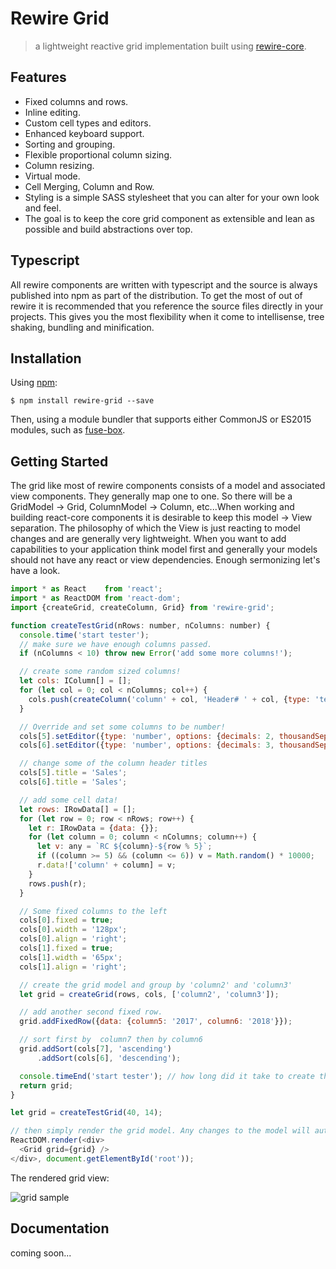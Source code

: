 # Rewire Grid
> a lightweight reactive grid implementation built using [rewire-core](https://github.com/WorkSight/rewire/tree/master/packages/rewire-core).

Features
--------
* Fixed columns and rows.
* Inline editing.
* Custom cell types and editors.
* Enhanced keyboard support.
* Sorting and grouping.
* Flexible proportional column sizing.
* Column resizing.
* Virtual mode.
* Cell Merging, Column and Row.
* Styling is a simple SASS stylesheet that you can alter for your own look and feel.
* The goal is to keep the core grid component as extensible and lean as possible and build abstractions over top.

Typescript
----------
All rewire components are written with typescript and the source is always published into npm as part of the distribution. To get the most of out of rewire it is recommended that you reference the source files directly in your projects. This gives you the most flexibility when it come to intellisense, tree shaking, bundling and minification.

Installation
------------

Using [npm](https://www.npmjs.com/package/rewire-grid):

	$ npm install rewire-grid --save


Then, using a module bundler that supports either CommonJS or ES2015 modules, such as [fuse-box](https://fuse-box.org).

Getting Started
---------------
The grid like most of rewire components consists of a model and associated view components. They generally map one to one. So there will be a GridModel -> Grid, ColumnModel -> Column, etc...When working and building react-core components it is desirable to keep this model -> View separation. The philosophy of which the View is just reacting to model changes and are generally very lightweight. When you want to add capabilities to your application think model first and generally your models should not have any react or view dependencies. Enough sermonizing let's have a look. 

```js
import * as React    from 'react';
import * as ReactDOM from 'react-dom';
import {createGrid, createColumn, Grid} from 'rewire-grid';

function createTestGrid(nRows: number, nColumns: number) {
  console.time('start tester');
  // make sure we have enough columns passed.
  if (nColumns < 10) throw new Error('add some more columns!');

  // create some random sized columns!
  let cols: IColumn[] = [];
  for (let col = 0; col < nColumns; col++) {
    cols.push(createColumn('column' + col, 'Header# ' + col, {type: 'text', width: Math.trunc(Math.random() * 250 + 50) + 'px'}));
  }

  // Override and set some columns to be number!
  cols[5].setEditor({type: 'number', options: {decimals: 2, thousandSeparator: true}});
  cols[6].setEditor({type: 'number', options: {decimals: 3, thousandSeparator: true}});

  // change some of the column header titles
  cols[5].title = 'Sales';
  cols[6].title = 'Sales';

  // add some cell data!
  let rows: IRowData[] = [];
  for (let row = 0; row < nRows; row++) {
    let r: IRowData = {data: {}};
    for (let column = 0; column < nColumns; column++) {
      let v: any = `RC ${column}-${row % 5}`;
      if ((column >= 5) && (column <= 6)) v = Math.random() * 10000;
      r.data!['column' + column] = v;
    }
    rows.push(r);
  }

  // Some fixed columns to the left
  cols[0].fixed = true;
  cols[0].width = '128px';
  cols[0].align = 'right';
  cols[1].fixed = true;
  cols[1].width = '65px';
  cols[1].align = 'right';

  // create the grid model and group by 'column2' and 'column3'
  let grid = createGrid(rows, cols, ['column2', 'column3']);

  // add another second fixed row.
  grid.addFixedRow({data: {column5: '2017', column6: '2018'}});

  // sort first by  column7 then by column6
  grid.addSort(cols[7], 'ascending')
      .addSort(cols[6], 'descending');

  console.timeEnd('start tester'); // how long did it take to create the reactive model?
  return grid;
}

let grid = createTestGrid(40, 14);

// then simply render the grid model. Any changes to the model will automatically be reflected in the grid.
ReactDOM.render(<div>
  <Grid grid={grid} />
</div>, document.getElementById('root'));

```
The rendered grid view: 

![grid sample](https://github.com/WorkSight/rewire/raw/master/resources/grid-sample.png)

Documentation
-------------
coming soon...
